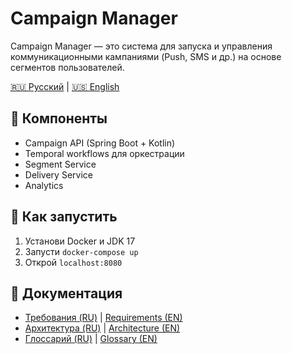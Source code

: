 # Campaign Manager

Campaign Manager — это система для запуска и управления коммуникационными кампаниями (Push, SMS и др.) на основе сегментов пользователей.

[🇷🇺 Русский](./docs/ru/requirements.md) | [🇺🇸 English](./docs/en/requirements.md)

## 🔧 Компоненты
- Campaign API (Spring Boot + Kotlin)
- Temporal workflows для оркестрации
- Segment Service
- Delivery Service
- Analytics

## 🚀 Как запустить
1. Установи Docker и JDK 17
2. Запусти `docker-compose up`
3. Открой `localhost:8080`

## 📁 Документация
- [Требования (RU)](./docs/ru/requirements.md) | [Requirements (EN)](./docs/en/requirements.md)
- [Архитектура (RU)](./docs/ru/architecture.md) | [Architecture (EN)](./docs/en/architecture.md)
- [Глоссарий (RU)](./docs/ru/glossary.md) | [Glossary (EN)](./docs/en/glossary.md)
